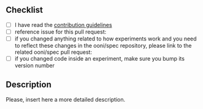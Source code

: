 ## Checklist

- [ ] I have read the [contribution guidelines](https://github.com/ooni/probe-cli/blob/master/CONTRIBUTING.md)
- [ ] reference issue for this pull request: <!-- add URL here -->
- [ ] if you changed anything related to how experiments work and you need to reflect these changes in the ooni/spec repository, please link to the related ooni/spec pull request: <!-- add URL here -->
- [ ] if you changed code inside an experiment, make sure you bump its version number

<!-- Reminder: Location of the issue tracker: https://github.com/ooni/probe -->

## Description

Please, insert here a more detailed description.
